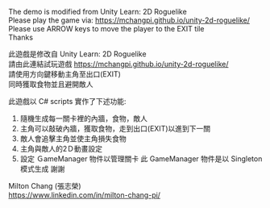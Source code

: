The demo is modified from Unity Learn: 2D Roguelike  
Please play the game via: https://mchangpi.github.io/unity-2d-roguelike/  
Please use ARROW keys to move the player to the EXIT tile  
Thanks

此遊戲是修改自 Unity Learn: 2D Roguelike   
請由此連結試玩遊戲 https://mchangpi.github.io/unity-2d-roguelike/  
請使用方向鍵移動主角至出口(EXIT)  
同時獲取食物並且避開敵人  

此遊戲以 C# scripts 實作了下述功能:  
1. 隨機生成每一關卡裡的內牆，食物，敵人  
2. 主角可以敲破內牆，獲取食物，走到出口(EXIT)以進到下一關
3. 敵人會追擊主角並使主角損失食物
4. 主角與敵人的2Ｄ動畫設定
5. 設定 ＧameManager 物件以管理關卡
   此 GameManager 物件是以 Singleton 模式生成
謝謝

Milton Chang (張志榮)  
https://www.linkedin.com/in/milton-chang-pi/ 